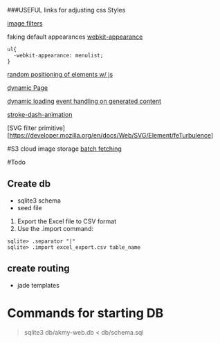 
###USEFUL links for adjusting css Styles

[image filters](http://www.w3schools.com/cssref/playit.asp?filename=playcss_filter&preval=blur)

faking default appearances
[webkit-appearance](https://css-tricks.com/almanac/properties/a/appearance/)

```
ul{
  -webkit-appearance: menulist;
}
```

[random positioning of elements w/ js](http://stackoverflow.com/questions/4796743/random-position-of-divs-in-javascript)

[dynamic Page](https://css-tricks.com/rethinking-dynamic-page-replacing-content/)


[dynamic loading](http://stackoverflow.com/questions/8988855/include-another-html-file-in-a-html-file)
[event handling on generated content](http://stackoverflow.com/questions/6658752/click-event-doesnt-work-on-dynamically-generated-elements)


[stroke-dash-animation](https://css-tricks.com/almanac/properties/s/stroke-dasharray/)

[SVG filter primitive][https://developer.mozilla.org/en/docs/Web/SVG/Element/feTurbulence]



#S3 cloud image storage
[batch fetching](http://stackoverflow.com/questions/32702431/display-images-fetched-from-s3)

#Todo

## Create db
 - sqlite3 schema
 - seed file
 1. Export the Excel file to CSV format
 2. Use the .import command:
  >
    sqlite> .separator "|"
    sqlite> .import excel_export.csv table_name

## create routing
 - jade templates


# Commands for starting DB

> sqlite3 db/akmy-web.db < db/schema.sql
